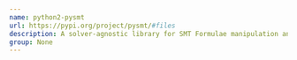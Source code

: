 ```yaml
---
name: python2-pysmt
url: https://pypi.org/project/pysmt/#files
description: A solver-agnostic library for SMT Formulae manipulation and solving.
group: None
---
```

